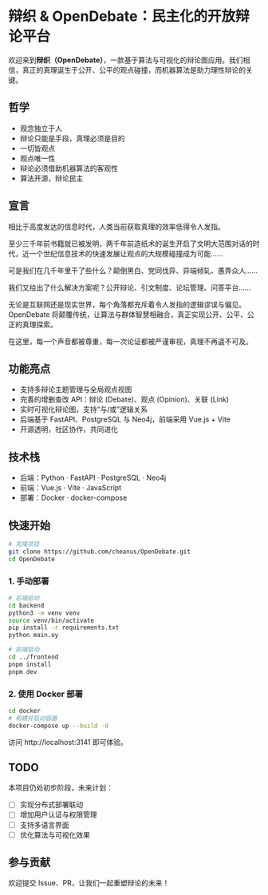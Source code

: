 # 辩织 & OpenDebate：民主化的开放辩论平台

欢迎来到**辩织（OpenDebate）**，一款基于算法与可视化的辩论图应用。我们相信，真正的真理诞生于公开、公平的观点碰撞，而机器算法是助力理性辩论的关键。

## 哲学

- 观念独立于人
- 辩论只能是手段，真理必须是目的
- 一切皆观点
- 观点唯一性
- 辩论必须借助机器算法的客观性
- 算法开源，辩论民主

## 宣言

相比于高度发达的信息时代，人类当前获取真理的效率低得令人发指。

至少三千年前书籍就已被发明，两千年前造纸术的诞生开启了文明大范围对话的时代，近一个世纪信息技术的快速发展让观点的大规模碰撞成为可能……

可是我们在几千年里干了些什么？颠倒黑白、党同伐异、异端倾轧、愚弄众人……

我们又给出了什么解决方案呢？公开辩论、引文制度、论坛管理、问答平台……

无论是互联网还是现实世界，每个角落都充斥着令人发指的逻辑谬误与偏见。OpenDebate 将颠覆传统，让算法与群体智慧相融合，真正实现公开、公平、公正的真理探索。

在这里，每一个声音都被尊重，每一次论证都被严谨审视，真理不再遥不可及。

## 功能亮点

- 支持多辩论主题管理与全局观点视图
- 完善的增删查改 API：辩论 (Debate)、观点 (Opinion)、关联 (Link)
- 实时可视化辩论图，支持“与/或”逻辑关系
- 后端基于 FastAPI、PostgreSQL 与 Neo4j，前端采用 Vue.js + Vite
- 开源透明，社区协作，共同进化

## 技术栈

- 后端：Python · FastAPI · PostgreSQL · Neo4j
- 前端：Vue.js · Vite · JavaScript
- 部署：Docker · docker-compose

## 快速开始

```bash
# 克隆项目
git clone https://github.com/cheanus/OpenDebate.git
cd OpenDebate
```

### 1. 手动部署
```bash
# 后端启动
cd backend
python3 -m venv venv
source venv/bin/activate
pip install -r requirements.txt
python main.oy

# 前端启动
cd ../frontend
pnpm install
pnpm dev
```

### 2. 使用 Docker 部署
```bash
cd docker
# 构建并启动容器
docker-compose up --build -d
```

访问 http://localhost:3141 即可体验。

## TODO

本项目仍处初步阶段，未来计划：

- [ ] 实现分布式部署联动
- [ ] 增加用户认证与权限管理
- [ ] 支持多语言界面
- [ ] 优化算法与可视化效果

## 参与贡献

欢迎提交 Issue、PR，让我们一起重塑辩论的未来！